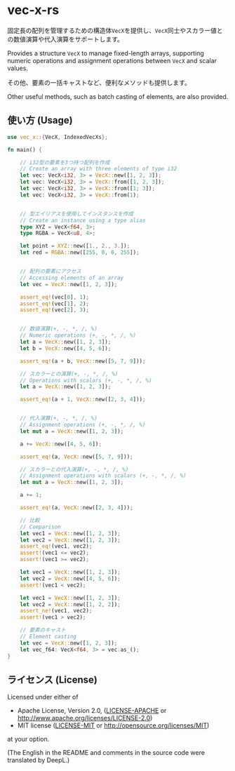 # vec-x-rs

固定長の配列を管理するための構造体`VecX`を提供し、`VecX`同士やスカラー値との数値演算や代入演算をサポートします。

Provides a structure `VecX` to manage fixed-length arrays, supporting numeric operations and assignment operations
between `VecX` and scalar values.

その他、要素の一括キャストなど、便利なメソッドも提供します。

Other useful methods, such as batch casting of elements, are also provided.

## 使い方 (Usage)

```rust
use vec_x::{VecX, IndexedVecXs};

fn main() {

    // i32型の要素を3つ持つ配列を作成
    // Create an array with three elements of type i32
    let vec: VecX<i32, 3> = VecX::new([1, 2, 3]);
    let vec: VecX<i32, 3> = VecX::from([1, 2, 3]);
    let vec: VecX<i32, 3> = VecX::from([1; 3]);
    let vec: VecX<i32, 3> = VecX::from(1);


    // 型エイリアスを使用してインスタンスを作成
    // Create an instance using a type alias
    type XYZ = VecX<f64, 3>;
    type RGBA = VecX<u8, 4>;

    let point = XYZ::new([1., 2., 3.]);
    let red = RGBA::new([255, 0, 0, 255]);


    // 配列の要素にアクセス
    // Accessing elements of an array
    let vec = VecX::new([1, 2, 3]);

    assert_eq!(vec[0], 1);
    assert_eq!(vec[1], 2);
    assert_eq!(vec[2], 3);


    // 数値演算(+, -, *, /, %)
    // Numeric operations (+, -, *, /, %)
    let a = VecX::new([1, 2, 3]);
    let b = VecX::new([4, 5, 6]);

    assert_eq!(a + b, VecX::new([5, 7, 9]));

    // スカラーとの演算(+, -, *, /, %)
    // Operations with scalars (+, -, *, /, %)
    let a = VecX::new([1, 2, 3]);

    assert_eq!(a + 1, VecX::new([2, 3, 4]));


    // 代入演算(+, -, *, /, %)
    // Assignment operations (+, -, *, /, %)
    let mut a = VecX::new([1, 2, 3]);

    a += VecX::new([4, 5, 6]);

    assert_eq!(a, VecX::new([5, 7, 9]));

    // スカラーとの代入演算(+, -, *, /, %)
    // Assignment operations with scalars (+, -, *, /, %)
    let mut a = VecX::new([1, 2, 3]);

    a += 1;

    assert_eq!(a, VecX::new([2, 3, 4]));

    // 比較
    // Comparison
    let vec1 = VecX::new([1, 2, 3]);
    let vec2 = VecX::new([1, 2, 3]);
    assert_eq!(vec1, vec2);
    assert!(vec1 <= vec2);
    assert!(vec1 >= vec2);

    let vec1 = VecX::new([1, 2, 3]);
    let vec2 = VecX::new([4, 5, 6]);
    assert!(vec1 < vec2);

    let vec1 = VecX::new([1, 2, 3]);
    let vec2 = VecX::new([1, 2, 2]);
    assert_ne!(vec1, vec2);
    assert!(vec1 > vec2);

    // 要素のキャスト
    // Element casting
    let vec = VecX::new([1, 2, 3]);
    let vec_f64: VecX<f64, 3> = vec.as_();
}
```

## ライセンス (License)

Licensed under either of

+ Apache License, Version 2.0, ([LICENSE-APACHE](../vec-x-rs/LICENSE-APACHE)
  or http://www.apache.org/licenses/LICENSE-2.0)
+ MIT license ([LICENSE-MIT](../vec-x-rs/LICENSE-MIT) or http://opensource.org/licenses/MIT)

at your option.

(The English in the README and comments in the source code were translated by DeepL.)
